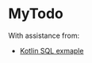# MyTodo

With assistance from:

- [Kotlin SQL exmaple](https://grokonez.com/android/kotlin-sqlite-example-crud-operations-with-listview-android)